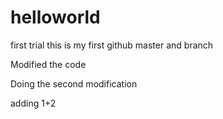 # helloworld
first trial
this is my first github master and branch




Modified the code



Doing the second modification

adding 1+2




